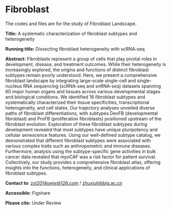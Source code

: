 # Fibroblast
The codes and files are for the study of Fibroblast Landscape.

**Title:**
A systematic characterization of fibroblast subtypes and heterogeneity

**Running title:**
Dissecting fibroblast heterogeneity with scRNA-seq

**Abstract:**
Fibroblasts represent a group of cells that play pivotal roles in development, disease, and treatment outcomes. While their heterogeneity is increasingly explored, the origins and functions of distinct fibroblast subtypes remain poorly understood. Here, we present a comprehensive fibroblast landscape by integrating large-scale single-cell and single-nucleus RNA sequencing (scRNA-seq and snRNA-seq) datasets spanning 60 major human organs and tissues across various developmental stages and biological conditions. We identified 16 fibroblast subtypes and systematically characterized their tissue specificities, transcriptional heterogeneity, and cell states. Our trajectory analyses unveiled diverse paths of fibroblast differentiations, with subtypes DevFB (developmental fibroblast) and ProFB (proliferation fibroblasts) positioned upstream of the fibroblast evolution. Exploration of these fibroblast subtypes during development revealed that most subtypes have unique pluripotency and cellular senescence features. Using our well-defined subtype catalog, we demonstrated that different fibroblast subtypes were associated with various complex traits such as anthropometric and immune diseases. Furthermore, analysis using the subtype-specific gene activities in bulk cancer data revealed that myoCAF was a risk factor for patient survival. Collectively, our study provides a comprehensive fibroblast atlas, offering insights into the functions, heterogeneity, and clinical applications of fibroblast subtypes.

**Contact to**:
zxl2014swjx@126.com / zhuxiuli@big.ac.cn

**Accessible:** 
Figshare

**Please cite:** Under Review
